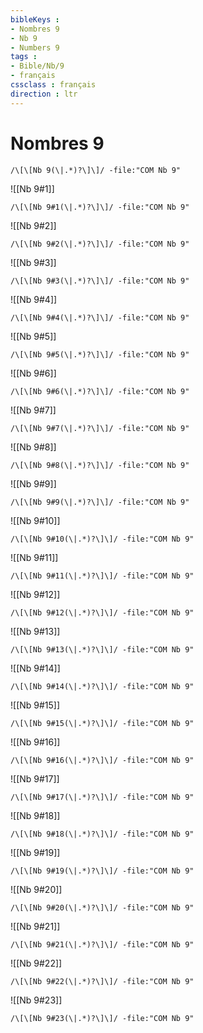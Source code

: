 ```yaml
---
bibleKeys : 
- Nombres 9
- Nb 9
- Numbers 9
tags : 
- Bible/Nb/9
- français
cssclass : français
direction : ltr
---
```


# Nombres 9

```query
/\[\[Nb 9(\|.*)?\]\]/ -file:"COM Nb 9"
```



![[Nb 9#1]]

```query
/\[\[Nb 9#1(\|.*)?\]\]/ -file:"COM Nb 9"
```

![[Nb 9#2]]

```query
/\[\[Nb 9#2(\|.*)?\]\]/ -file:"COM Nb 9"
```

![[Nb 9#3]]

```query
/\[\[Nb 9#3(\|.*)?\]\]/ -file:"COM Nb 9"
```

![[Nb 9#4]]

```query
/\[\[Nb 9#4(\|.*)?\]\]/ -file:"COM Nb 9"
```

![[Nb 9#5]]

```query
/\[\[Nb 9#5(\|.*)?\]\]/ -file:"COM Nb 9"
```

![[Nb 9#6]]

```query
/\[\[Nb 9#6(\|.*)?\]\]/ -file:"COM Nb 9"
```

![[Nb 9#7]]

```query
/\[\[Nb 9#7(\|.*)?\]\]/ -file:"COM Nb 9"
```

![[Nb 9#8]]

```query
/\[\[Nb 9#8(\|.*)?\]\]/ -file:"COM Nb 9"
```

![[Nb 9#9]]

```query
/\[\[Nb 9#9(\|.*)?\]\]/ -file:"COM Nb 9"
```

![[Nb 9#10]]

```query
/\[\[Nb 9#10(\|.*)?\]\]/ -file:"COM Nb 9"
```

![[Nb 9#11]]

```query
/\[\[Nb 9#11(\|.*)?\]\]/ -file:"COM Nb 9"
```

![[Nb 9#12]]

```query
/\[\[Nb 9#12(\|.*)?\]\]/ -file:"COM Nb 9"
```

![[Nb 9#13]]

```query
/\[\[Nb 9#13(\|.*)?\]\]/ -file:"COM Nb 9"
```

![[Nb 9#14]]

```query
/\[\[Nb 9#14(\|.*)?\]\]/ -file:"COM Nb 9"
```

![[Nb 9#15]]

```query
/\[\[Nb 9#15(\|.*)?\]\]/ -file:"COM Nb 9"
```

![[Nb 9#16]]

```query
/\[\[Nb 9#16(\|.*)?\]\]/ -file:"COM Nb 9"
```

![[Nb 9#17]]

```query
/\[\[Nb 9#17(\|.*)?\]\]/ -file:"COM Nb 9"
```

![[Nb 9#18]]

```query
/\[\[Nb 9#18(\|.*)?\]\]/ -file:"COM Nb 9"
```

![[Nb 9#19]]

```query
/\[\[Nb 9#19(\|.*)?\]\]/ -file:"COM Nb 9"
```

![[Nb 9#20]]

```query
/\[\[Nb 9#20(\|.*)?\]\]/ -file:"COM Nb 9"
```

![[Nb 9#21]]

```query
/\[\[Nb 9#21(\|.*)?\]\]/ -file:"COM Nb 9"
```

![[Nb 9#22]]

```query
/\[\[Nb 9#22(\|.*)?\]\]/ -file:"COM Nb 9"
```

![[Nb 9#23]]

```query
/\[\[Nb 9#23(\|.*)?\]\]/ -file:"COM Nb 9"
```

